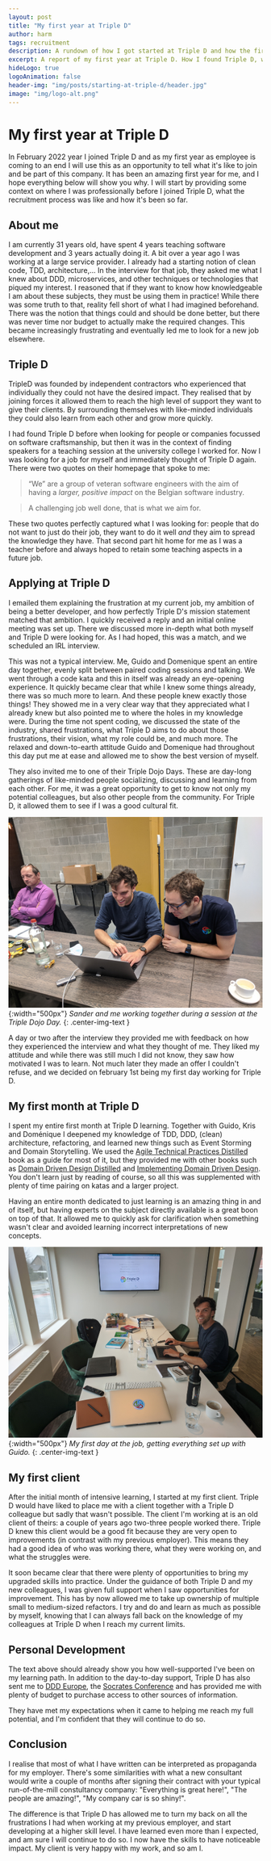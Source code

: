 ```yaml
---
layout: post
title: "My first year at Triple D"
author: harm
tags: recruitment
description: A rundown of how I got started at Triple D and how the first year has been.
excerpt: A report of my first year at Triple D. How I found Triple D, why I wanted to join them, how I applied for a job and what we have done together since.
hideLogo: true
logoAnimation: false
header-img: "img/posts/starting-at-triple-d/header.jpg"
image: "img/logo-alt.png"
---
```


# My first year at Triple D

In February 2022 year I joined Triple D and as my first year as employee is coming to an end I will use this as an opportunity to tell what it's like to join and be part of this company.
It has been an amazing first year for me, and I hope everything below will show you why.
I will start by providing some context on where I was professionally before I joined Triple D, what the recruitment process was like and how it's been so far.

## About me

I am currently 31 years old, have spent 4 years teaching software development and 3 years actually doing it.
A bit over a year ago I was working at a large service provider.
I already had a starting notion of clean code, TDD, architecture,... 
In the interview for that job, they asked me what I knew about DDD, microservices, and other techniques or technologies that piqued my interest.
I reasoned that if they want to know how knowledgeable I am about these subjects, they must be using them in practice! 
While there was some truth to that, reality fell short of what I had imagined beforehand.
There was the notion that things could and should be done better, but there was never time nor budget to actually make the required changes.
This became increasingly frustrating and eventually led me to look for a new job elsewhere.

## Triple D

TripleD was founded by independent contractors who experienced that individually they could not have the desired impact.
They realised that by joining forces it allowed them to reach the high level of support they want to give their clients.
By surrounding themselves with like-minded individuals they could also learn from each other and grow more quickly.

I had found Triple D before when looking for people or companies focussed on software craftsmanship, but then it was in the context of finding speakers for a teaching session at the university college I worked for. 
Now I was looking for a job for myself and immediately thought of Triple D again.
There were two quotes on their homepage that spoke to me:

> “We” are a group of veteran software engineers with the aim of having a _larger, positive impact_ on the Belgian software industry.

>A challenging job well done, that is what we aim for.

These two quotes perfectly captured what I was looking for: people that do not want to just do their job, they want to do it well _and_ they aim to spread the knowledge they have. 
That second part hit home for me as I was a teacher before and always hoped to retain some teaching aspects in a future job.

## Applying at Triple D

I emailed them explaining the frustration at my current job, my ambition of being a better developer, and how perfectly Triple D's mission statement matched that ambition.
I quickly received a reply and an initial online meeting was set up.
There we discussed more in-depth what both myself and Triple D were looking for.
As I had hoped, this was a match, and we scheduled an IRL interview.

This was not a typical interview. 
Me, Guido and Domenique spent an entire day together, evenly split between paired coding sessions and talking.
We went through a code kata and this in itself was already an eye-opening experience.
It quickly became clear that while I knew some things already, there was so much more to learn.
And these people knew exactly those things!
They showed me in a very clear way that they appreciated what I already knew but also pointed me to where the holes in my knowledge were.
During the time not spent coding, we discussed the state of the industry, shared frustrations, what Triple D aims to do about those frustrations, their vision, what my role could be, and much more. 
The relaxed and down-to-earth attitude Guido and Domenique had throughout this day put me at ease and allowed me to show the best version of myself.

They also invited me to one of their Triple Dojo Days.
These are day-long gatherings of like-minded people socializing, discussing and learning from each other.
For me, it was a great opportunity to get to know not only my potential colleagues, but also other people from the community.
For Triple D, it allowed them to see if I was a good cultural fit.

![Sander and me working together at the Triple Dojo Day](/img/posts/starting-at-triple-d/harm-and-sander.jpg){:width="500px"}
*Sander and me working together during a session at the Triple Dojo Day.*
{: .center-img-text }

A day or two after the interview they provided me with feedback on how they experienced the interview and what they thought of me. 
They liked my attitude and while there was still much I did not know, they saw how motivated I was to learn.
Not much later they made an offer I couldn't refuse, and we decided on february 1st being my first day working for Triple D.

## My first month at Triple D

I spent my entire first month at Triple D learning.
Together with Guido, Kris and Doménique I deepened my knowledge of TDD, DDD, (clean) architecture, refactoring, and learned new things such as Event Storming and Domain Storytelling.
We used the [Agile Technical Practices Distilled](https://leanpub.com/agiletechnicalpracticesdistilled) book as a guide for most of it, but they provided me with other books such as [Domain Driven Design Distilled](https://www.oreilly.com/library/view/domain-driven-design-distilled/9780134434964/) and [Implementing Domain Driven Design](https://www.oreilly.com/library/view/implementing-domain-driven-design/9780133039900/). 
You don't learn just by reading of course, so all this was supplemented with plenty of time pairing on katas and a larger project.

Having an entire month dedicated to just learning is an amazing thing in and of itself, but having experts on the subject directly available is a great boon on top of that. 
It allowed me to quickly ask for clarification when something wasn't clear and avoided learning incorrect interpretations of new concepts.

![My first day](/img/posts/starting-at-triple-d/first-day.jpg){:width="500px"}
*My first day at the job, getting everything set up with Guido.*
{: .center-img-text }

## My first client

After the initial month of intensive learning, I started at my first client.
Triple D would have liked to place me with a client together with a Triple D colleague but sadly that wasn't possible.
The client I'm working at is an old client of theirs: a couple of years ago two-three people worked there. 
Triple D knew this client would be a good fit because they are very open to improvements (in contrast with my previous employer).
This means they had a good idea of who was working there, what they were working on, and what the struggles were.

It soon became clear that there were plenty of opportunities to bring my upgraded skills into practice.
Under the guidance of both Triple D and my new colleagues, I was given full support when I saw opportunities for improvement.
This has by now allowed me to take up ownership of multiple small to medium-sized refactors.
I try and do and learn as much as possible by myself, knowing that I can always fall back on the knowledge of my colleagues at Triple D when I reach my current limits.

## Personal Development

The text above should already show you how well-supported I've been on my learning path.
In addition to the day-to-day support, Triple D has also sent me to [DDD Europe](https://dddeurope.com/), the [Socrates Conference](https://socratesbe.org/) and has provided me with plenty of budget to purchase access to other sources of information.

They have met my expectations when it came to helping me reach my full potential, and I'm confident that they will continue to do so.

## Conclusion

I realise that most of what I have written can be interpreted as propaganda for my employer.
There's some similarities with what a new consultant would write a couple of months after signing their contract with your typical run-of-the-mill constultancy company: 
"Everything is great here!", "The people are amazing!", "My company car is so shiny!".

The difference is that Triple D has allowed me to turn my back on all the frustrations I had when working at my previous employer, and start developing at a higher skill level.
I have learned even more than I expected, and am sure I will continue to do so.
I now have the skills to have noticeable impact.
My client is very happy with my work, and so am I.